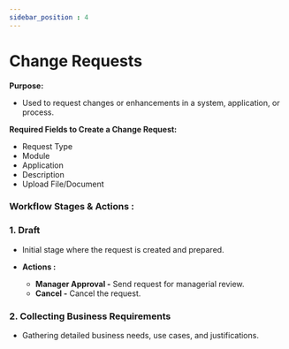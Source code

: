 ```yaml
---
sidebar_position : 4
---
```


# Change Requests

**Purpose:**

  - Used to request changes or enhancements in a system, application, or process.

**Required Fields to Create a Change Request:**

  - Request Type
  - Module
  - Application
  - Description
  - Upload File/Document

### Workflow Stages & Actions :

### 1. Draft

  - Initial stage where the request is created and prepared.

  - **Actions :**
    - **Manager Approval -** Send request for managerial review.
    - **Cancel -** Cancel the request.

### 2. Collecting Business Requirements

  - Gathering detailed business needs, use cases, and justifications.